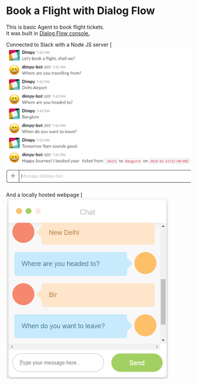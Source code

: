 # Book a Flight with Dialog Flow

This is basic Agent to book flight tickets.<br>
It was built in [Dialog Flow console.](https://dialogflow.com)

Connected to Slack with a Node JS server
[![Screen Shot](Snapshots/ChatBot_Slack.PNG)

And a locally hosted webpage
[![Screen Shot](Snapshots/ChatBot_NodeJS.PNG)

